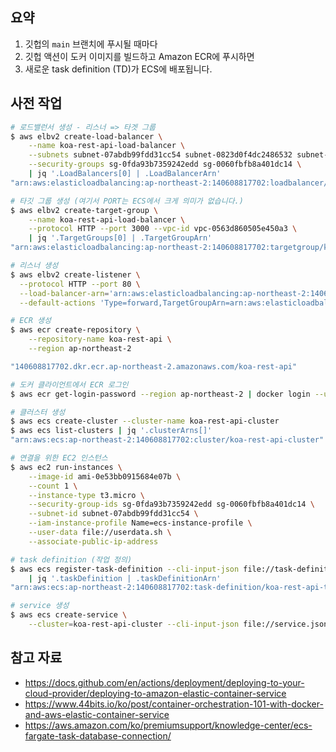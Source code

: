 ## 요약

1) 깃헙의 `main` 브랜치에 푸시될 때마다
2) 깃헙 액션이 도커 이미지를 빌드하고 Amazon ECR에 푸시하면
3) 새로운 task definition (TD)가 ECS에 배포됩니다.

## 사전 작업

```bash
# 로드밸런서 생성 - 리스너 => 타겟 그룹
$ aws elbv2 create-load-balancer \
	--name koa-rest-api-load-balancer \
	--subnets subnet-07abdb99fdd31cc54 subnet-0823d0f4dc2486532 subnet-04b180195bbae444b \
	--security-groups sg-0fda93b7359242edd sg-0060fbfb8a401dc14 \
	| jq '.LoadBalancers[0] | .LoadBalancerArn'
"arn:aws:elasticloadbalancing:ap-northeast-2:140608817702:loadbalancer/app/koa-rest-api-load-balancer/6fc248cda1a068c4"

# 타깃 그룹 생성 (여기서 PORT는 ECS에서 크게 의미가 없습니다.)
$ aws elbv2 create-target-group \
	--name koa-rest-api-load-balancer \
	--protocol HTTP --port 3000 --vpc-id vpc-0563d860505e450a3 \
	| jq '.TargetGroups[0] | .TargetGroupArn'
"arn:aws:elasticloadbalancing:ap-northeast-2:140608817702:targetgroup/koa-rest-api-load-balancer/71cd54addfba46f2"

# 리스너 생성
$ aws elbv2 create-listener \
  --protocol HTTP --port 80 \
  --load-balancer-arn='arn:aws:elasticloadbalancing:ap-northeast-2:140608817702:loadbalancer/app/koa-rest-api-load-balancer/6fc248cda1a068c4' \
  --default-actions 'Type=forward,TargetGroupArn=arn:aws:elasticloadbalancing:ap-northeast-2:140608817702:targetgroup/koa-rest-api-load-balancer/71cd54addfba46f2'
```

```bash
# ECR 생성
$ aws ecr create-repository \
    --repository-name koa-rest-api \
    --region ap-northeast-2

"140608817702.dkr.ecr.ap-northeast-2.amazonaws.com/koa-rest-api"

# 도커 클라이언트에서 ECR 로그인
$ aws ecr get-login-password --region ap-northeast-2 | docker login --username AWS --password-stdin 140608817702.dkr.ecr.ap-northeast-2.amazonaws.com
```

```bash
# 클러스터 생성
$ aws ecs create-cluster --cluster-name koa-rest-api-cluster
$ aws ecs list-clusters | jq '.clusterArns[]'
"arn:aws:ecs:ap-northeast-2:140608817702:cluster/koa-rest-api-cluster"

# 연결을 위한 EC2 인스턴스
$ aws ec2 run-instances \
	--image-id ami-0e53bb0915684e07b \
	--count 1 \
	--instance-type t3.micro \
	--security-group-ids sg-0fda93b7359242edd sg-0060fbfb8a401dc14 \
	--subnet-id subnet-07abdb99fdd31cc54 \
	--iam-instance-profile Name=ecs-instance-profile \
	--user-data file://userdata.sh \
	--associate-public-ip-address

# task definition (작업 정의)
$ aws ecs register-task-definition --cli-input-json file://task-definition.json \
	| jq '.taskDefinition | .taskDefinitionArn'
"arn:aws:ecs:ap-northeast-2:140608817702:task-definition/koa-rest-api-td:2"

# service 생성
$ aws ecs create-service \
	--cluster=koa-rest-api-cluster --cli-input-json file://service.json
```




## 참고 자료

- https://docs.github.com/en/actions/deployment/deploying-to-your-cloud-provider/deploying-to-amazon-elastic-container-service
- https://www.44bits.io/ko/post/container-orchestration-101-with-docker-and-aws-elastic-container-service
- https://aws.amazon.com/ko/premiumsupport/knowledge-center/ecs-fargate-task-database-connection/
